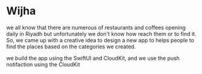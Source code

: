 # Wijha
 we all know that there are numerous of restaurants and coffees opening daily in Riyadh but unfortunately we don't know how reach them or to find it. So, we came up with a creative idea to design a new app to helps people to find the places based on the categories we created.

we build the app using the SwiftUI and CloudKit, and we use the push notifaction using the CloudKit

